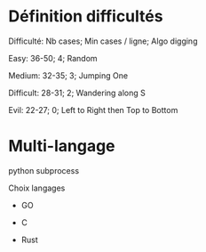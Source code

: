 # Définition difficultés

Difficulté: Nb cases; Min cases / ligne; Algo digging

Easy: 36-50; 4; Random

Medium: 32-35; 3; Jumping One

Difficult: 28-31; 2; Wandering along S

Evil: 22-27; 0; Left to Right then Top to Bottom

# Multi-langage

python subprocess

Choix langages

- GO

- C

- Rust

